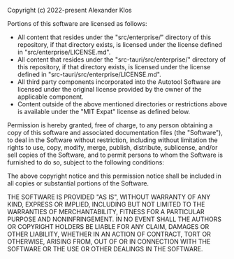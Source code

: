 Copyright (c) 2022-present Alexander Klos

Portions of this software are licensed as follows:

* All content that resides under the "src/enterprise/" directory of this repository, if that directory exists, is licensed under the license defined in "src/enterprise/LICENSE.md".
* All content that resides under the "src-tauri/src/enterprise/" directory of this repository, if that directory exists, is licensed under the license defined in "src-tauri/src/enterprise/LICENSE.md".
* All third party components incorporated into the Autotool Software are licensed under the original license provided by the owner of the applicable component.
* Content outside of the above mentioned directories or restrictions above is available under the "MIT Expat" license as defined below.

Permission is hereby granted, free of charge, to any person obtaining a copy
of this software and associated documentation files (the "Software"), to deal
in the Software without restriction, including without limitation the rights
to use, copy, modify, merge, publish, distribute, sublicense, and/or sell
copies of the Software, and to permit persons to whom the Software is
furnished to do so, subject to the following conditions:

The above copyright notice and this permission notice shall be included in all
copies or substantial portions of the Software.

THE SOFTWARE IS PROVIDED "AS IS", WITHOUT WARRANTY OF ANY KIND, EXPRESS OR
IMPLIED, INCLUDING BUT NOT LIMITED TO THE WARRANTIES OF MERCHANTABILITY,
FITNESS FOR A PARTICULAR PURPOSE AND NONINFRINGEMENT. IN NO EVENT SHALL THE
AUTHORS OR COPYRIGHT HOLDERS BE LIABLE FOR ANY CLAIM, DAMAGES OR OTHER
LIABILITY, WHETHER IN AN ACTION OF CONTRACT, TORT OR OTHERWISE, ARISING FROM,
OUT OF OR IN CONNECTION WITH THE SOFTWARE OR THE USE OR OTHER DEALINGS IN THE
SOFTWARE.
